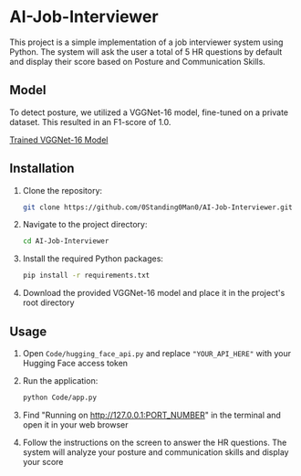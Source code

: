 # AI-Job-Interviewer
This project is a simple implementation of a job interviewer system using Python. The system will ask the user a total of 5 HR questions by default and display their score based on Posture and Communication Skills.

## Model
To detect posture, we utilized a VGGNet-16 model, fine-tuned on a private dataset. This resulted in an F1-score of 1.0.

[Trained VGGNet-16 Model](https://drive.google.com/file/d/1Xiyyr1PHBvNaPnPl_b-4ljQ60y2b6DDy/view?usp=sharing)

## Installation

1.  Clone the repository:

    ```bash
    git clone https://github.com/0Standing0Man0/AI-Job-Interviewer.git
    ```

2.  Navigate to the project directory:

    ```bash
    cd AI-Job-Interviewer
    ```

3.  Install the required Python packages:

    ```bash
    pip install -r requirements.txt
    ```

4.  Download the provided VGGNet-16 model and place it in the project's root directory

## Usage

1.  Open `Code/hugging_face_api.py` and replace `"YOUR_API_HERE"` with your Hugging Face access token

2.  Run the application:

    ```bash
    python Code/app.py
    ```

3. Find "Running on http://127.0.0.1:PORT_NUMBER" in the terminal and open it in your web browser

4. Follow the instructions on the screen to answer the HR questions. The system will analyze your posture and communication skills and display your score